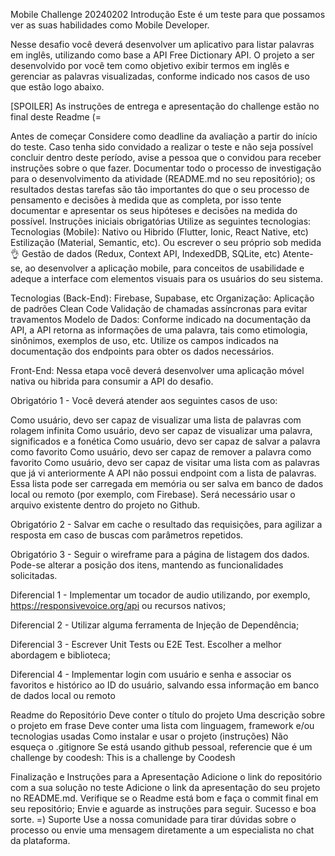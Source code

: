 Mobile Challenge 20240202
Introdução
Este é um teste para que possamos ver as suas habilidades como Mobile Developer.

Nesse desafio você deverá desenvolver um aplicativo para listar palavras em inglês, utilizando como base a API Free Dictionary API. O projeto a ser desenvolvido por você tem como objetivo exibir termos em inglês e gerenciar as palavras visualizadas, conforme indicado nos casos de uso que estão logo abaixo.

[SPOILER] As instruções de entrega e apresentação do challenge estão no final deste Readme (=

Antes de começar
Considere como deadline da avaliação a partir do início do teste. Caso tenha sido convidado a realizar o teste e não seja possível concluir dentro deste período, avise a pessoa que o convidou para receber instruções sobre o que fazer.
Documentar todo o processo de investigação para o desenvolvimento da atividade (README.md no seu repositório); os resultados destas tarefas são tão importantes do que o seu processo de pensamento e decisões à medida que as completa, por isso tente documentar e apresentar os seus hipóteses e decisões na medida do possível.
Instruções iniciais obrigatórias
Utilize as seguintes tecnologias:
Tecnologias (Mobile):
Nativo ou Hibrido (Flutter, Ionic, React Native, etc)
Estilização (Material, Semantic, etc). Ou escrever o seu próprio sob medida 👌
Gestão de dados (Redux, Context API, IndexedDB, SQLite, etc)
Atente-se, ao desenvolver a aplicação mobile, para conceitos de usabilidade e adeque a interface com elementos visuais para os usuários do seu sistema.

Tecnologias (Back-End):
Firebase, Supabase, etc
Organização:
Aplicação de padrões Clean Code
Validação de chamadas assíncronas para evitar travamentos
Modelo de Dados:
Conforme indicado na documentação da API, a API retorna as informações de uma palavra, tais como etimologia, sinônimos, exemplos de uso, etc. Utilize os campos indicados na documentação dos endpoints para obter os dados necessários.

Front-End:
Nessa etapa você deverá desenvolver uma aplicação móvel nativa ou hibrida para consumir a API do desafio.

Obrigatório 1 - Você deverá atender aos seguintes casos de uso:

Como usuário, devo ser capaz de visualizar uma lista de palavras com rolagem infinita
Como usuário, devo ser capaz de visualizar uma palavra, significados e a fonética
Como usuário, devo ser capaz de salvar a palavra como favorito
Como usuário, devo ser capaz de remover a palavra como favorito
Como usuário, devo ser capaz de visitar uma lista com as palavras que já vi anteriormente
A API não possui endpoint com a lista de palavras. Essa lista pode ser carregada em memória ou ser salva em banco de dados local ou remoto (por exemplo, com Firebase). Será necessário usar o arquivo existente dentro do projeto no Github.

Obrigatório 2 - Salvar em cache o resultado das requisições, para agilizar a resposta em caso de buscas com parâmetros repetidos.

Obrigatório 3 - Seguir o wireframe para a página de listagem dos dados. Pode-se alterar a posição dos itens, mantendo as funcionalidades solicitadas.



Diferencial 1 - Implementar um tocador de audio utilizando, por exemplo, https://responsivevoice.org/api ou recursos nativos;

Diferencial 2 - Utilizar alguma ferramenta de Injeção de Dependência;

Diferencial 3 - Escrever Unit Tests ou E2E Test. Escolher a melhor abordagem e biblioteca;

Diferencial 4 - Implementar login com usuário e senha e associar os favoritos e histórico ao ID do usuário, salvando essa informação em banco de dados local ou remoto

Readme do Repositório
Deve conter o título do projeto
Uma descrição sobre o projeto em frase
Deve conter uma lista com linguagem, framework e/ou tecnologias usadas
Como instalar e usar o projeto (instruções)
Não esqueça o .gitignore
Se está usando github pessoal, referencie que é um challenge by coodesh:
This is a challenge by Coodesh

Finalização e Instruções para a Apresentação
Adicione o link do repositório com a sua solução no teste
Adicione o link da apresentação do seu projeto no README.md.
Verifique se o Readme está bom e faça o commit final em seu repositório;
Envie e aguarde as instruções para seguir. Sucesso e boa sorte. =)
Suporte
Use a nossa comunidade para tirar dúvidas sobre o processo ou envie uma mensagem diretamente a um especialista no chat da plataforma.
